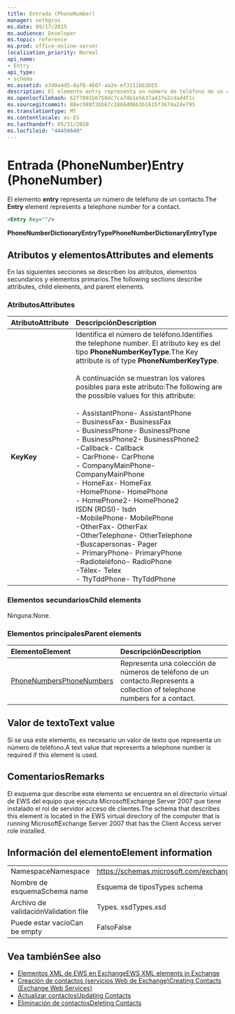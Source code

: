 ```yaml
---
title: Entrada (PhoneNumber)
manager: sethgros
ms.date: 09/17/2015
ms.audience: Developer
ms.topic: reference
ms.prod: office-online-server
localization_priority: Normal
api_name:
- Entry
api_type:
- schema
ms.assetid: e3d0a4d5-8af8-4607-aa2e-ef3111b63b55
description: El elemento entry representa un número de teléfono de un contacto.
ms.openlocfilehash: 62f7091bb750dc7ca74b1e5637a437e2cdad4f1c
ms.sourcegitcommit: 88ec988f2bb67c1866d06b361615f3674a24e795
ms.translationtype: MT
ms.contentlocale: es-ES
ms.lasthandoff: 05/31/2020
ms.locfileid: "44459640"
---
```

# <a name="entry-phonenumber"></a><span data-ttu-id="20e48-103">Entrada (PhoneNumber)</span><span class="sxs-lookup"><span data-stu-id="20e48-103">Entry (PhoneNumber)</span></span>

<span data-ttu-id="20e48-104">El elemento **entry** representa un número de teléfono de un contacto.</span><span class="sxs-lookup"><span data-stu-id="20e48-104">The **Entry** element represents a telephone number for a contact.</span></span> 
  
```xml
<Entry Key=""/>
```

 <span data-ttu-id="20e48-105">**PhoneNumberDictionaryEntryType**</span><span class="sxs-lookup"><span data-stu-id="20e48-105">**PhoneNumberDictionaryEntryType**</span></span>
## <a name="attributes-and-elements"></a><span data-ttu-id="20e48-106">Atributos y elementos</span><span class="sxs-lookup"><span data-stu-id="20e48-106">Attributes and elements</span></span>

<span data-ttu-id="20e48-107">En las siguientes secciones se describen los atributos, elementos secundarios y elementos primarios.</span><span class="sxs-lookup"><span data-stu-id="20e48-107">The following sections describe attributes, child elements, and parent elements.</span></span>
  
### <a name="attributes"></a><span data-ttu-id="20e48-108">Atributos</span><span class="sxs-lookup"><span data-stu-id="20e48-108">Attributes</span></span>

|<span data-ttu-id="20e48-109">**Atributo**</span><span class="sxs-lookup"><span data-stu-id="20e48-109">**Attribute**</span></span>|<span data-ttu-id="20e48-110">**Descripción**</span><span class="sxs-lookup"><span data-stu-id="20e48-110">**Description**</span></span>|
|:-----|:-----|
|<span data-ttu-id="20e48-111">**Key**</span><span class="sxs-lookup"><span data-stu-id="20e48-111">**Key**</span></span> <br/> | <span data-ttu-id="20e48-112">Identifica el número de teléfono.</span><span class="sxs-lookup"><span data-stu-id="20e48-112">Identifies the telephone number.</span></span> <span data-ttu-id="20e48-113">El atributo key es del tipo **PhoneNumberKeyType**.</span><span class="sxs-lookup"><span data-stu-id="20e48-113">The Key attribute is of type **PhoneNumberKeyType**.</span></span><br/><br/> <span data-ttu-id="20e48-114">A continuación se muestran los valores posibles para este atributo:</span><span class="sxs-lookup"><span data-stu-id="20e48-114">The following are the possible values for this attribute:</span></span><br/><br/><span data-ttu-id="20e48-115">- AssistantPhone</span><span class="sxs-lookup"><span data-stu-id="20e48-115">-  AssistantPhone</span></span>  <br/><span data-ttu-id="20e48-116">- BusinessFax</span><span class="sxs-lookup"><span data-stu-id="20e48-116">-  BusinessFax</span></span>  <br/><span data-ttu-id="20e48-117">- BusinessPhone</span><span class="sxs-lookup"><span data-stu-id="20e48-117">-  BusinessPhone</span></span>  <br/><span data-ttu-id="20e48-118">- BusinessPhone2</span><span class="sxs-lookup"><span data-stu-id="20e48-118">-  BusinessPhone2</span></span>  <br/><span data-ttu-id="20e48-119">-Callback</span><span class="sxs-lookup"><span data-stu-id="20e48-119">-  Callback</span></span>  <br/><span data-ttu-id="20e48-120">- CarPhone</span><span class="sxs-lookup"><span data-stu-id="20e48-120">-  CarPhone</span></span>  <br/><span data-ttu-id="20e48-121">- CompanyMainPhone</span><span class="sxs-lookup"><span data-stu-id="20e48-121">-  CompanyMainPhone</span></span>  <br/><span data-ttu-id="20e48-122">- HomeFax</span><span class="sxs-lookup"><span data-stu-id="20e48-122">-  HomeFax</span></span>  <br/><span data-ttu-id="20e48-123">-HomePhone</span><span class="sxs-lookup"><span data-stu-id="20e48-123">-  HomePhone</span></span>  <br/><span data-ttu-id="20e48-124">- HomePhone2</span><span class="sxs-lookup"><span data-stu-id="20e48-124">-  HomePhone2</span></span>  <br/><span data-ttu-id="20e48-125">ISDN (RDSI)</span><span class="sxs-lookup"><span data-stu-id="20e48-125">-  Isdn</span></span>  <br/><span data-ttu-id="20e48-126">-MobilePhone</span><span class="sxs-lookup"><span data-stu-id="20e48-126">-  MobilePhone</span></span>  <br/><span data-ttu-id="20e48-127">-OtherFax</span><span class="sxs-lookup"><span data-stu-id="20e48-127">-  OtherFax</span></span>  <br/><span data-ttu-id="20e48-128">-OtherTelephone</span><span class="sxs-lookup"><span data-stu-id="20e48-128">-  OtherTelephone</span></span>  <br/><span data-ttu-id="20e48-129">-Buscapersonas</span><span class="sxs-lookup"><span data-stu-id="20e48-129">-  Pager</span></span>  <br/><span data-ttu-id="20e48-130">- PrimaryPhone</span><span class="sxs-lookup"><span data-stu-id="20e48-130">-  PrimaryPhone</span></span>  <br/><span data-ttu-id="20e48-131">-Radioteléfono</span><span class="sxs-lookup"><span data-stu-id="20e48-131">-  RadioPhone</span></span>  <br/><span data-ttu-id="20e48-132">-Télex</span><span class="sxs-lookup"><span data-stu-id="20e48-132">-  Telex</span></span>  <br/><span data-ttu-id="20e48-133">- TtyTddPhone</span><span class="sxs-lookup"><span data-stu-id="20e48-133">-  TtyTddPhone</span></span>  <br/> |
   
### <a name="child-elements"></a><span data-ttu-id="20e48-134">Elementos secundarios</span><span class="sxs-lookup"><span data-stu-id="20e48-134">Child elements</span></span>

<span data-ttu-id="20e48-135">Ninguna.</span><span class="sxs-lookup"><span data-stu-id="20e48-135">None.</span></span>
  
### <a name="parent-elements"></a><span data-ttu-id="20e48-136">Elementos principales</span><span class="sxs-lookup"><span data-stu-id="20e48-136">Parent elements</span></span>

|<span data-ttu-id="20e48-137">**Elemento**</span><span class="sxs-lookup"><span data-stu-id="20e48-137">**Element**</span></span>|<span data-ttu-id="20e48-138">**Descripción**</span><span class="sxs-lookup"><span data-stu-id="20e48-138">**Description**</span></span>|
|:-----|:-----|
|[<span data-ttu-id="20e48-139">PhoneNumbers</span><span class="sxs-lookup"><span data-stu-id="20e48-139">PhoneNumbers</span></span>](phonenumbers.md) <br/> |<span data-ttu-id="20e48-140">Representa una colección de números de teléfono de un contacto.</span><span class="sxs-lookup"><span data-stu-id="20e48-140">Represents a collection of telephone numbers for a contact.</span></span>  <br/> |
   
## <a name="text-value"></a><span data-ttu-id="20e48-141">Valor de texto</span><span class="sxs-lookup"><span data-stu-id="20e48-141">Text value</span></span>

<span data-ttu-id="20e48-142">Si se usa este elemento, es necesario un valor de texto que representa un número de teléfono.</span><span class="sxs-lookup"><span data-stu-id="20e48-142">A text value that represents a telephone number is required if this element is used.</span></span>
  
## <a name="remarks"></a><span data-ttu-id="20e48-143">Comentarios</span><span class="sxs-lookup"><span data-stu-id="20e48-143">Remarks</span></span>

<span data-ttu-id="20e48-144">El esquema que describe este elemento se encuentra en el directorio virtual de EWS del equipo que ejecuta MicrosoftExchange Server 2007 que tiene instalado el rol de servidor acceso de clientes.</span><span class="sxs-lookup"><span data-stu-id="20e48-144">The schema that describes this element is located in the EWS virtual directory of the computer that is running MicrosoftExchange Server 2007 that has the Client Access server role installed.</span></span>
  
## <a name="element-information"></a><span data-ttu-id="20e48-145">Información del elemento</span><span class="sxs-lookup"><span data-stu-id="20e48-145">Element information</span></span>

|||
|:-----|:-----|
|<span data-ttu-id="20e48-146">Namespace</span><span class="sxs-lookup"><span data-stu-id="20e48-146">Namespace</span></span>  <br/> |https://schemas.microsoft.com/exchange/services/2006/types  <br/> |
|<span data-ttu-id="20e48-147">Nombre de esquema</span><span class="sxs-lookup"><span data-stu-id="20e48-147">Schema name</span></span>  <br/> |<span data-ttu-id="20e48-148">Esquema de tipos</span><span class="sxs-lookup"><span data-stu-id="20e48-148">Types schema</span></span>  <br/> |
|<span data-ttu-id="20e48-149">Archivo de validación</span><span class="sxs-lookup"><span data-stu-id="20e48-149">Validation file</span></span>  <br/> |<span data-ttu-id="20e48-150">Types. xsd</span><span class="sxs-lookup"><span data-stu-id="20e48-150">Types.xsd</span></span>  <br/> |
|<span data-ttu-id="20e48-151">Puede estar vacío</span><span class="sxs-lookup"><span data-stu-id="20e48-151">Can be empty</span></span>  <br/> |<span data-ttu-id="20e48-152">Falso</span><span class="sxs-lookup"><span data-stu-id="20e48-152">False</span></span>  <br/> |
   
## <a name="see-also"></a><span data-ttu-id="20e48-153">Vea también</span><span class="sxs-lookup"><span data-stu-id="20e48-153">See also</span></span>

- [<span data-ttu-id="20e48-154">Elementos XML de EWS en Exchange</span><span class="sxs-lookup"><span data-stu-id="20e48-154">EWS XML elements in Exchange</span></span>](ews-xml-elements-in-exchange.md)
- [<span data-ttu-id="20e48-155">Creación de contactos (servicios Web de Exchange)</span><span class="sxs-lookup"><span data-stu-id="20e48-155">Creating Contacts (Exchange Web Services)</span></span>](https://msdn.microsoft.com/library/4845917e-70d1-481c-bbd7-011ec6571789%28Office.15%29.aspx) 
- [<span data-ttu-id="20e48-156">Actualizar contactos</span><span class="sxs-lookup"><span data-stu-id="20e48-156">Updating Contacts</span></span>](https://msdn.microsoft.com/library/9a865953-b94a-4229-b632-2dee433314be%28Office.15%29.aspx)  
- [<span data-ttu-id="20e48-157">Eliminación de contactos</span><span class="sxs-lookup"><span data-stu-id="20e48-157">Deleting Contacts</span></span>](https://msdn.microsoft.com/library/fcc3dc84-cd3e-455e-a1a7-ae6921c9b588%28Office.15%29.aspx)

